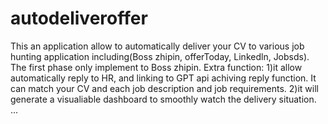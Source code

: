 # autodeliveroffer
This an application allow to automatically deliver your CV to various job hunting application including(Boss zhipin, offerToday, Linkedln, Jobsds). The first phase only implement to Boss zhipin.
Extra function:
1)it allow automatically reply to HR, and linking to GPT api achiving reply function. It can match your CV and each job description and job requirements.
2)it will generate a visualiable dashboard to smoothly watch the delivery situation.
...
